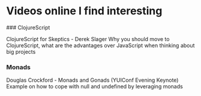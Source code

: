 # Videos online I find interesting


### ClojureScript

ClojureScript for Skeptics - Derek Slager
Why you should move to ClojureScript, what are the advantages over JavaScript
when thinking about big projects



### Monads

Douglas Crockford - Monads and Gonads (YUIConf Evening Keynote)
Example on how to cope with null and undefined by leveraging monads

